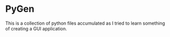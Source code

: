 PyGen
=====
This is a collection of python files accumulated as I tried to learn something of creating
a GUI application.
